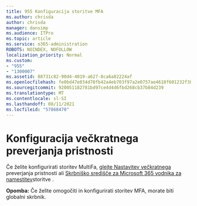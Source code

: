 ```yaml
---
title: 955 Konfiguracija storitve MFA
ms.author: chrisda
author: chrisda
manager: dansimp
ms.audience: ITPro
ms.topic: article
ms.service: o365-administration
ROBOTS: NOINDEX, NOFOLLOW
localization_priority: Normal
ms.custom:
- "955"
- "1300007"
ms.assetid: 88731c82-90d4-4019-a627-8ca6a82224af
ms.openlocfilehash: fe0bd47e034d70fb42a4eb703f97a2e0757ae4618f601232f385346954389f86
ms.sourcegitcommit: 920051182781bd97ce4d4d6fbd268cb37b84d239
ms.translationtype: MT
ms.contentlocale: sl-SI
ms.lasthandoff: 08/11/2021
ms.locfileid: "57868470"
---
```

# <a name="configure-multifactor-authentication"></a>Konfiguracija večkratnega preverjanja pristnosti

Če želite konfigurirati storitev MultiFa, [glejte Nastavitev večkratnega](https://docs.microsoft.com/microsoft-365/admin/security-and-compliance/set-up-multi-factor-authentication) preverjanja pristnosti ali [Skrbniško središče za Microsoft 365 vodnika za namestitev](https://admin.microsoft.com/AdminPortal/Home?ref=/modernonboarding/mfasetupguide)storitve .

**Opomba:** Če želite omogočiti in konfigurirati storitev MFA, morate biti globalni skrbnik.
